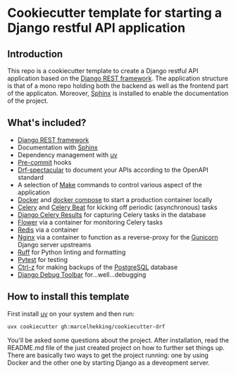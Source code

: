# Cookiecutter template for starting a Django restful API application

## Introduction

This repo is a cookiecutter template to create a Django restful API application based on the [Django REST framework](<https://www.django-rest-framework.org/>). The application structure is that of a mono repo holding both the backend as well as the frontend part of the applicaton. Moreover, [Sphinx](<https://www.sphinx-doc.org/en/master/>) is installed to enable the documentation of the project.

## What's included?

- [Django REST framework](<https://www.django-rest-framework.org/>)
- Documentation with [Sphinx](<https://www.sphinx-doc.org/en/master/>)
- Dependency management with [uv](https://docs.astral.sh/uv/)
- [Pre-commit](https://pre-commit.com/) hooks
- [Drf-spectacular](https://drf-spectacular.readthedocs.io/en/latest/readme.html) to document your APIs according to the OpenAPI standard
- A selection of [Make](https://www.gnu.org/software/make/) commands to control various aspect of the application
- [Docker](https://www.docker.com/) and [docker compose](https://docs.docker.com/compose/) to start a production container locally
- [Celery](https://github.com/celery/celery) and [Celery Beat](https://docs.celeryq.dev/en/latest/userguide/periodic-tasks.html) for kicking off periodic (asynchronous) tasks
- [Django Celery Results](https://github.com/celery/django-celery-results) for capturing Celery tasks in the database
- [Flower](https://flower.readthedocs.io/en/latest/) via a container for monitoring Celery tasks
- [Redis](https://redis.io/) via a container
- [Nginx](https://nginx.org/) via a container to function as a reverse-proxy for the [Gunicorn](https://gunicorn.org/) Django server upstreams
- [Ruff](https://docs.astral.sh/ruff/) for Python linting and formatting
- [Pytest](https://docs.pytest.org/en/stable/) for testing
- [Ctrl-z](https://ctrl-z.readthedocs.io/en/latest/) for making backups of the [PostgreSQL](https://www.postgresql.org/) database
- [Django Debug Toolbar](https://django-debug-toolbar.readthedocs.io/en/latest/) for...well...debugging

## How to install this template

First install [uv](https://docs.astral.sh/uv/#installation) on your system and then run:

```bash
uvx cookiecutter gh:marcelhekking/cookiecutter-drf
```

You'll be asked some questions about the project. After installation, read the README.md file of the just created project on how to further set things up. There are basically two ways to get the project running: one by using Docker and the other one by starting Django as a deveopment server.
